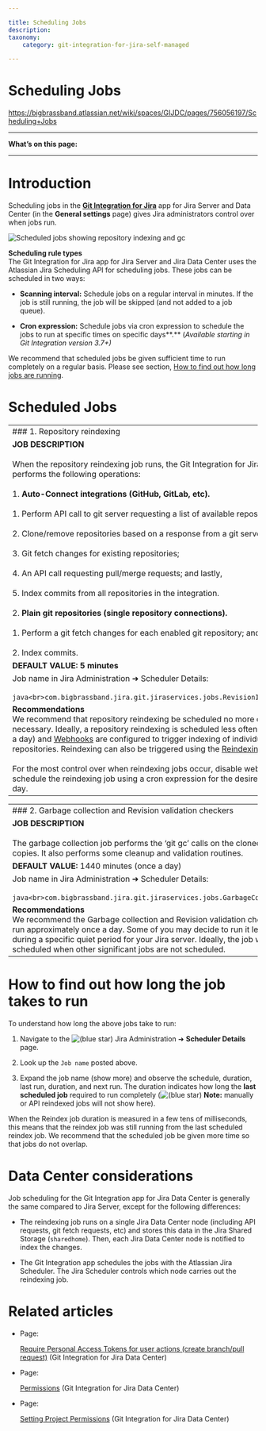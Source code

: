```yaml
---

title: Scheduling Jobs
description:
taxonomy:
    category: git-integration-for-jira-self-managed

---
```


# Scheduling Jobs

<https://bigbrassband.atlassian.net/wiki/spaces/GIJDC/pages/756056197/Scheduling+Jobs>

* * *

**What’s on this page:**

* * *

# Introduction

Scheduling jobs in the [**Git Integration for Jira**](https://marketplace.atlassian.com/4984) app for Jira Server and Data Center (in the **General settings** page) gives Jira administrators control over when jobs run.

![Scheduled jobs showing repository indexing and gc](https://bigbrassband.atlassian.net/wiki/download/attachments/756056197/general-settings-scheduled-jobs.png?version=1&modificationDate=1600179577661&cacheVersion=1&api=v2)

**Scheduling rule types**  
The Git Integration for Jira app for Jira Server and Jira Data Center uses the Atlassian Jira Scheduling API for scheduling jobs. These jobs can be scheduled in two ways:

*   **Scanning interval:** Schedule jobs on a regular interval in minutes. If the job is still running, the job will be skipped (and not added to a job queue).
    
*   **Cron expression:** Schedule jobs via cron expression to schedule the jobs to run at specific times on specific days**.** (_Available starting in Git Integration version 3.7+)_
    

We recommend that scheduled jobs be given sufficient time to run completely on a regular basis. Please see section, [How to find out how long jobs are running](https://bigbrassband.atlassian.net/wiki/spaces/GITSERVER/pages/750288897/Scheduling+jobs#How-to-find-out-how-long-the-job-takes-to-run).

# Scheduled Jobs

|     |
| --- |
| ### 1\. Repository reindexing |
| **JOB DESCRIPTION**<br><br>When the repository reindexing job runs, the Git Integration for Jira app performs the following operations:<br><br>1.  **Auto-Connect integrations (GitHub, GitLab, etc).**<br>    <br>    1.  Perform API call to git server requesting a list of available repositories;<br>        <br>    2.  Clone/remove repositories based on a response from a git server;<br>        <br>    3.  Git fetch changes for existing repositories;<br>        <br>    4.  An API call requesting pull/merge requests; and lastly,<br>        <br>    5.  Index commits from all repositories in the integration.<br>        <br>2.  **Plain git repositories (single repository connections).**<br>    <br>    1.  Perform a git fetch changes for each enabled git repository; and then<br>        <br>    2.  Index commits. |
| **DEFAULT VALUE:** **5 minutes** |
| Job name in Jira Administration ➜ Scheduler Details:<br><br>```java<br>com.bigbrassband.jira.git.jiraservices.jobs.RevisionIndexJob<br>``` |
| **Recommendations**  <br>We recommend that repository reindexing be scheduled no more often than necessary. Ideally, a repository reindexing is scheduled less often (1-2 times a day) and [Webhooks](/wiki/spaces/GITSERVER/pages/92013207/Webhooks) are configured to trigger indexing of individual repositories. Reindexing can also be triggered using the [Reindexing API](/wiki/spaces/GITSERVER/pages/265027737/Reindex+API).<br><br>For the most control over when reindexing jobs occur, disable webhooks and schedule the reindexing job using a cron expression for the desired time(s) of day. |

|     |
| --- |
| ### 2\. Garbage collection and Revision validation checkers |
| **JOB DESCRIPTION**<br><br>The garbage collection job performs the ‘git gc’ calls on the cloned repositories copies. It also performs some cleanup and validation routines. |
| **DEFAULT VALUE:** 1440 minutes (once a day) |
| Job name in Jira Administration ➜ Scheduler Details:<br><br>```java<br>com.bigbrassband.jira.git.jiraservices.jobs.GarbageCollectionJob<br>``` |
| **Recommendations**  <br>We recommend the Garbage collection and Revision validation checker's job be run approximately once a day. Some of you may decide to run it less often and during a specific quiet period for your Jira server. Ideally, the job would be scheduled when other significant jobs are not scheduled. |

# How to find out how long the job takes to run

To understand how long the above jobs take to run:

1.  Navigate to the ![(blue star)](/wiki/s/-1639011364/6452/8b4898d3c114827e64ec143b4fa79bb76a6cfa5b/_/images/icons/emoticons/star_blue.png) Jira Administration ➜ **Scheduler Details** page.
    
2.  Look up the `Job name` posted above.
    
3.  Expand the job name (show more) and observe the schedule, duration, last run, duration, and next run. The duration indicates how long the **last scheduled job** required to run completely (![(blue star)](/wiki/s/-1639011364/6452/8b4898d3c114827e64ec143b4fa79bb76a6cfa5b/_/images/icons/emoticons/star_blue.png) **Note:** manually or API reindexed jobs will not show here).
    

When the Reindex job duration is measured in a few tens of milliseconds, this means that the reindex job was still running from the last scheduled reindex job. We recommend that the scheduled job be given more time so that jobs do not overlap.

# Data Center considerations

Job scheduling for the Git Integration app for Jira Data Center is generally the same compared to Jira Server, except for the following differences:

*   The reindexing job runs on a single Jira Data Center node (including API requests, git fetch requests, etc) and stores this data in the Jira Shared Storage (`sharedhome`). Then, each Jira Data Center node is notified to index the changes.
    
*   The Git Integration app schedules the jobs with the Atlassian Jira Scheduler. The Jira Scheduler controls which node carries out the reindexing job.
    

# Related articles

*   Page:
    
    [Require Personal Access Tokens for user actions (create branch/pull request)](/wiki/spaces/GIJDC/pages/317390849) (Git Integration for Jira Data Center)
    
*   Page:
    
    [Permissions](/wiki/spaces/GIJDC/pages/408453129/Permissions) (Git Integration for Jira Data Center)
    
*   Page:
    
    [Setting Project Permissions](/wiki/spaces/GIJDC/pages/509444154/Setting+Project+Permissions) (Git Integration for Jira Data Center)